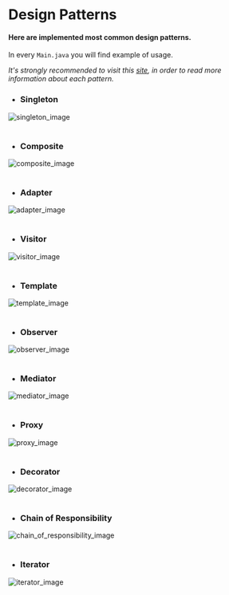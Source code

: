 # Design Patterns

#### Here are implemented most common design patterns.
In every `Main.java` you will find example of usage.

_It's strongly recommended to visit this [site](https://refactoring.guru/design-patterns/catalog), in order to read more information about each pattern._
- ### Singleton
![singleton_image](https://refactoring.guru/images/patterns/diagrams/singleton/structure-en.png?id=4e4306d3a90f40d74c7a4d2d2506b8ec)
<br>
<br>

- ### Composite
![composite_image](https://refactoring.guru/images/patterns/diagrams/composite/structure-en.png?id=b7f114558b594dfb220d225398b2b744)
<br>
<br>


- ### Adapter
![adapter_image](https://refactoring.guru/images/patterns/diagrams/adapter/structure-object-adapter.png?id=33dffbe3aece294162440c7ddd3d5d4f)
<br>
<br>

- ### Visitor
![visitor_image](https://refactoring.guru/images/patterns/diagrams/visitor/structure-en.png)
<br>
<br>

- ### Template
![template_image](https://refactoring.guru/images/patterns/diagrams/template-method/structure.png)
<br>
<br>

- ### Observer
![observer_image](https://refactoring.guru/images/patterns/diagrams/observer/structure.png?id=365b7e2b8fbecc8948f34b9f8f16f33c)
<br>
<br>

- ### Mediator
![mediator_image](https://refactoring.guru/images/patterns/diagrams/mediator/structure.png?id=1f2accc7820ecfe9665b6d30cbc0bc61)
<br>
<br>

- ### Proxy
![proxy_image](https://refactoring.guru/images/patterns/diagrams/proxy/structure.png?id=f2478a82a84e1a1e512a8414bf1abd1c)
<br>
<br>

- ### Decorator
![decorator_image](https://refactoring.guru/images/patterns/diagrams/decorator/structure.png?id=8c95d894aecce5315cc1b12093a7ea0c)
<br>
<br>

- ### Chain of Responsibility
![chain_of_responsibility_image](https://refactoring.guru/images/patterns/diagrams/chain-of-responsibility/structure.png?id=848f0fc8dca57a44974d63f8181f5406)
<br>
<br>

- ### Iterator
![iterator_image](https://refactoring.guru/images/patterns/diagrams/iterator/structure.png?id=35ea851f8f6bbe51d79eb91e6e6519d0)
<br>
<br>
